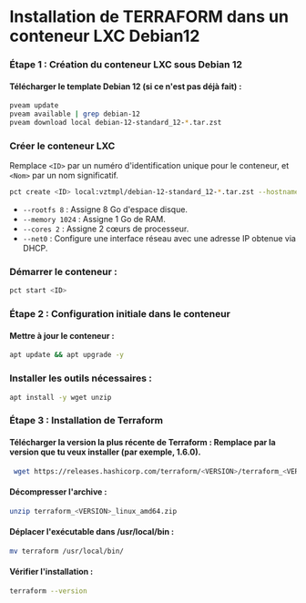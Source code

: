# Installation de TERRAFORM dans un conteneur LXC Debian12

### Étape 1 : Création du conteneur LXC sous Debian 12

#### Télécharger le template Debian 12 (si ce n'est pas déjà fait) :
```bash
pveam update
pveam available | grep debian-12
pveam download local debian-12-standard_12-*.tar.zst
```
### Créer le conteneur LXC

Remplace `<ID>` par un numéro d'identification unique pour le conteneur, et `<Nom>` par un nom significatif.

```bash
pct create <ID> local:vztmpl/debian-12-standard_12-*.tar.zst --hostname <Nom> --storage local-lvm --rootfs 8 --memory 1024 --cores 2 --net0 name=eth0,bridge=vmbr0,ip=dhcp
```

- `--rootfs 8` : Assigne 8 Go d'espace disque.
- `--memory 1024` : Assigne 1 Go de RAM.
- `--cores 2` : Assigne 2 cœurs de processeur.
- `--net0` : Configure une interface réseau avec une adresse IP obtenue via DHCP.

### Démarrer le conteneur :

```bash
pct start <ID>
```

### Étape 2 : Configuration initiale dans le conteneur

#### Mettre à jour le conteneur :
```bash
apt update && apt upgrade -y
```

### Installer les outils nécessaires : 
```bash
apt install -y wget unzip
```
### Étape 3 : Installation de Terraform

#### Télécharger la version la plus récente de Terraform : Remplace <VERSION> par la version que tu veux installer (par exemple, 1.6.0).
```bash
 wget https://releases.hashicorp.com/terraform/<VERSION>/terraform_<VERSION>_linux_amd64.zip
```
#### Décompresser l'archive :
``` bash
unzip terraform_<VERSION>_linux_amd64.zip
```
#### Déplacer l'exécutable dans /usr/local/bin :
```bash
mv terraform /usr/local/bin/
```
#### Vérifier l'installation :
``` bash
terraform --version
```
